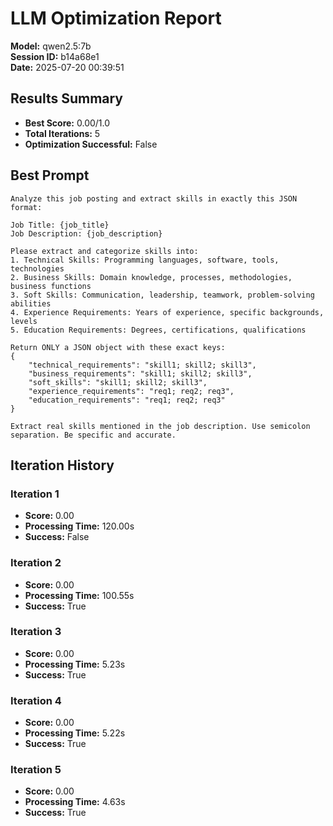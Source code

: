 # LLM Optimization Report

**Model:** qwen2.5:7b  
**Session ID:** b14a68e1  
**Date:** 2025-07-20 00:39:51

## Results Summary

- **Best Score:** 0.00/1.0
- **Total Iterations:** 5
- **Optimization Successful:** False

## Best Prompt

```
Analyze this job posting and extract skills in exactly this JSON format:

Job Title: {job_title}
Job Description: {job_description}

Please extract and categorize skills into:
1. Technical Skills: Programming languages, software, tools, technologies
2. Business Skills: Domain knowledge, processes, methodologies, business functions
3. Soft Skills: Communication, leadership, teamwork, problem-solving abilities
4. Experience Requirements: Years of experience, specific backgrounds, levels
5. Education Requirements: Degrees, certifications, qualifications

Return ONLY a JSON object with these exact keys:
{
    "technical_requirements": "skill1; skill2; skill3",
    "business_requirements": "skill1; skill2; skill3", 
    "soft_skills": "skill1; skill2; skill3",
    "experience_requirements": "req1; req2; req3",
    "education_requirements": "req1; req2; req3"
}

Extract real skills mentioned in the job description. Use semicolon separation. Be specific and accurate.
```

## Iteration History

### Iteration 1
- **Score:** 0.00
- **Processing Time:** 120.00s
- **Success:** False

### Iteration 2
- **Score:** 0.00
- **Processing Time:** 100.55s
- **Success:** True

### Iteration 3
- **Score:** 0.00
- **Processing Time:** 5.23s
- **Success:** True

### Iteration 4
- **Score:** 0.00
- **Processing Time:** 5.22s
- **Success:** True

### Iteration 5
- **Score:** 0.00
- **Processing Time:** 4.63s
- **Success:** True

